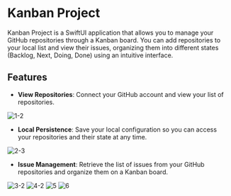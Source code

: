 # Kanban Project

Kanban Project is a SwiftUI application that allows you to manage your GitHub repositories through a Kanban board. You can add repositories to your local list and view their issues, organizing them into different states (Backlog, Next, Doing, Done) using an intuitive interface.

## Features

- **View Repositories**: Connect your GitHub account and view your list of repositories.

![1-2](https://github.com/user-attachments/assets/079329ae-6dbc-4b11-be72-d5030e1b2e49)
  
- **Local Persistence**: Save your local configuration so you can access your repositories and their state at any time.

![2-3](https://github.com/user-attachments/assets/95cb15cd-23e1-4b3b-ae8f-30daf0a22cba)

- **Issue Management**: Retrieve the list of issues from your GitHub repositories and organize them on a Kanban board.

![3-2](https://github.com/user-attachments/assets/5c35f854-23a9-4c92-94c5-7512f1222e5c) ![4-2](https://github.com/user-attachments/assets/fc9c5ab2-57a5-43ae-aba3-8b3eb21e040e) ![5](https://github.com/user-attachments/assets/ba43532f-3b89-4ca7-9fc1-f6f13d5dc89c) ![6](https://github.com/user-attachments/assets/e1288b43-c157-4367-8d62-9bb971729343)








